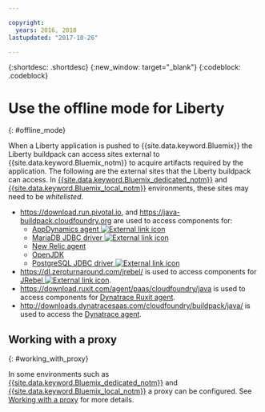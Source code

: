 ```yaml
---

copyright:
  years: 2016, 2018
lastupdated: "2017-10-26"

---
```


{:shortdesc: .shortdesc}
{:new_window: target="_blank"}
{:codeblock: .codeblock}


# Use the offline mode for Liberty
{: #offline_mode}

When a Liberty application is pushed to {{site.data.keyword.Bluemix}} the Liberty buildpack can access sites external to {{site.data.keyword.Bluemix_notm}}
to acquire artifacts required by the application.  The following are the external sites that the Liberty buildpack can access.  In [{{site.data.keyword.Bluemix_dedicated_notm}}](/docs/dedicated/index.html#dedicated) and
[{{site.data.keyword.Bluemix_local_notm}}](/docs/local/index.html#local) environments, these sites may need to be *whitelisted*.

* https://download.run.pivotal.io, and https://java-buildpack.cloudfoundry.org are used to access components for:
  * [AppDynamics agent ![External link icon](../../icons/launch-glyph.svg "External link icon")](https://www.appdynamics.com/)
  * [MariaDB JDBC driver ![External link icon](../../icons/launch-glyph.svg "External link icon")](https://mariadb.com/)
  * [New Relic agent](newRelic.html)
  * [OpenJDK](customizingJRE.html#OpenJDK)
  * [PostgreSQL JDBC driver ![External link icon](../../icons/launch-glyph.svg "External link icon")](https://www.postgresql.org)
* https://dl.zeroturnaround.com/jrebel/ is used to access components for [JRebel ![External link icon](../../icons/launch-glyph.svg "External link icon")](https://zeroturnaround.com/software/jrebel/).
* https://download.ruxit.com/agent/paas/cloudfoundry/java is used to access components for [Dynatrace Ruxit agent](dynatrace.html).
* http://downloads.dynatracesaas.com/cloudfoundry/buildpack/java/  is used to access the [Dynatrace agent](dynatrace.html).

## Working with a proxy
{: #working_with_proxy}

In some environments such as [{{site.data.keyword.Bluemix_dedicated_notm}}](/docs/dedicated/index.html#dedicated) and
[{{site.data.keyword.Bluemix_local_notm}}](/docs/local/index.html#local) a proxy can be configured. See
[Working with a proxy](/docs/runtimes/common/workingWithProxy.html) for more details.
